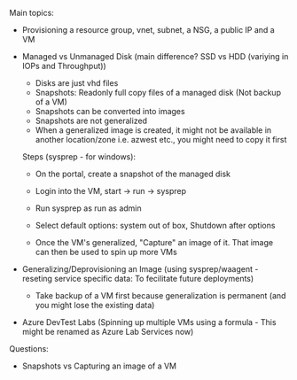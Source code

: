 Main topics:

* Provisioning a resource group, vnet, subnet, a NSG, a public IP and a VM  
* Managed vs Unmanaged Disk (main difference? SSD vs HDD (variying in IOPs and Throughput))  
    * Disks are just vhd files  
    * Snapshots: Readonly full copy files of a managed disk (Not backup of a VM)  
    * Snapshots can be converted into images  
    * Snapshots are not generalized  
    * When a generalized image is created, it might not be available in another location/zone i.e. azwest etc., you might need to copy it first    

    Steps (sysprep - for windows):  
    * On the portal, create a snapshot of the managed disk  
    * Login into the VM, start -> run -> sysprep  
    * Run sysprep as run as admin  
    * Select default options: system out of box, Shutdown after options  

    * Once the VM's generalized, "Capture" an image of it. That image can then be used to spin up more VMs  
* Generalizing/Deprovisioning an Image (using sysprep/waagent - reseting service specific data: To fecilitate future deployments)  
    * Take backup of a VM first because generalization is permanent (and you might lose the existing data)  
* Azure DevTest Labs (Spinning up multiple VMs using a formula - This might be renamed as Azure Lab Services now)  


Questions:  
* Snapshots vs Capturing an image of a VM